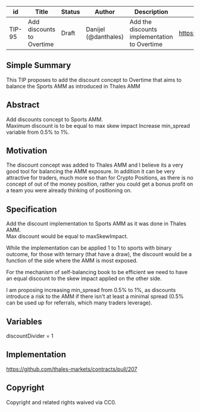 | id | Title | Status | Author | Description | Discussions to | Created |
| ----------- | ----------- | ----------- | ----------- | ----------- | ----------- | ----------- |
| TIP-95 | Add discounts to Overtime| Draft | Danijel (@danthales)| Add the discounts implementation to Overtime  | https://discord.gg/rPpPcMXSeU | 2022-10-06
 
## Simple Summary
 
This TIP proposes to add the discount concept to Overtime that aims to balance the Sports AMM as introduced in Thales AMM
 
## Abstract
 
Add discounts concept to Sports AMM.  
Maximum discount is to be equal to max skew impact
Increase min_spread variable from 0.5% to 1%.  

## Motivation
 
The discount concept was added to Thales AMM and I believe its a very good tool for balancing the AMM exposure. In addition it can be very attractive for traders, much more so than for Crypto Positions, as there is no concept of out of the money position, rather you could get a bonus profit on a team you were already thinking of positioning on.   
 
## Specification
 
Add the discount implementation to Sports AMM as it was done in Thales AMM.  
Max discount would be equal to maxSkewImpact.   
 
While the implementation can be applied 1 to 1 to sports with binary outcome, for those with ternary (that have a draw), the discount would be a function of the side where the AMM is most exposed.

For the mechanism of self-balancing book to be efficient we need to have an equal discount to the skew impact applied on the other side.
  
I am proposing increasing min_spread from 0.5% to 1%, as discounts introduce a risk to the AMM if there isn't at least a minimal spread (0.5% can be used up for referrals, which many traders leverage). 

## Variables
 
discountDivider = 1
 
## Implementation
 
https://github.com/thales-markets/contracts/pull/207
 
## Copyright
 
Copyright and related rights waived via CC0.
